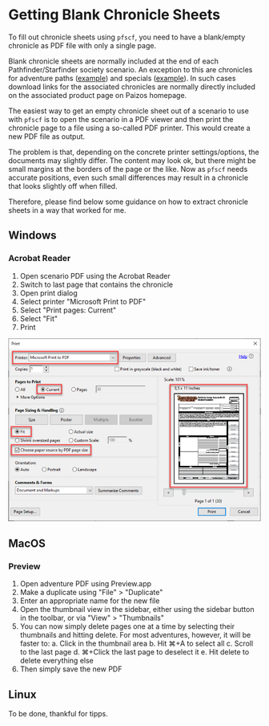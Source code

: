 # Getting Blank Chronicle Sheets

To fill out chronicle sheets using `pfscf`, you need to have a blank/empty chronicle as PDF file with only a single page.

Blank chronicle sheets are normally included at the end of each Pathfinder/Starfinder society scenario. An exception to this are chronicles for adventure paths ([example](https://paizo.com/store/pathfinder/adventures/adventurePath/ageOfAshes)) and specials ([example](https://paizo.com/products/btq023hy/discuss?Pathfinder-Adventure-Little-Trouble-in-Big-Absalom)). In such cases download links for the associated chronicles are normally directly included on the associated product page on Paizos homepage.

The easiest way to get an empty chronicle sheet out of a scenario to use with `pfscf` is to open the scenario in a PDF viewer and then print the chronicle page to a file using a so-called PDF printer. This would create a new PDF file as output.

The problem is that, depending on the concrete printer settings/options, the documents may slightly differ. The content may look ok, but there might be small margins at the borders of the page or the like. Now as `pfscf` needs accurate positions, even such small differences may result in a chronicle that looks slightly off when filled.

Therefore, please find below some guidance on how to extract chronicle sheets in a way that worked for me.

## Windows

### Acrobat Reader

1. Open scenario PDF using the Acrobat Reader
2. Switch to last page that contains the chronicle
3. Open print dialog
4. Select printer "Microsoft Print to PDF"
5. Select "Print pages: Current"
6. Select "Fit"
7. Print

![Sheet extraction using Adobe Acrobat on Windows](assets/images/extract_chronicle_windows_acrobat.png)

## MacOS

### Preview

1. Open adventure PDF using Preview.app
2. Make a duplicate using "File" > "Duplicate"
3. Enter an appropriate name for the new file
4. Open the thumbnail view in the sidebar, either using the sidebar button in the toolbar, or via "View" > "Thumbnails"
5. You can now simply delete pages one at a time by selecting their thumbnails and hitting delete. For most adventures, however, it will be faster to:
  a. Click in the thumbnail area
  b. Hit ⌘+A to select all
  c. Scroll to the last page
  d. ⌘+Click the last page to deselect it
  e. Hit delete to delete everything else
6. Then simply save the new PDF

## Linux

To be done, thankful for tipps.

